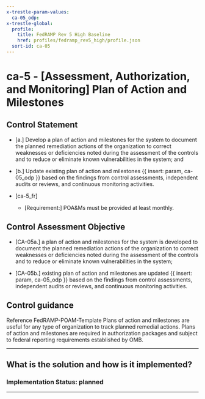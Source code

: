 ```yaml
---
x-trestle-param-values:
  ca-05_odp:
x-trestle-global:
  profile:
    title: FedRAMP Rev 5 High Baseline
    href: profiles/fedramp_rev5_high/profile.json
  sort-id: ca-05
---
```


# ca-5 - \[Assessment, Authorization, and Monitoring\] Plan of Action and Milestones

## Control Statement

- \[a.\] Develop a plan of action and milestones for the system to document the planned remediation actions of the organization to correct weaknesses or deficiencies noted during the assessment of the controls and to reduce or eliminate known vulnerabilities in the system; and

- \[b.\] Update existing plan of action and milestones {{ insert: param, ca-05_odp }} based on the findings from control assessments, independent audits or reviews, and continuous monitoring activities.

- \[ca-5_fr\]

  - \[Requirement:\] POA&Ms must be provided at least monthly.

## Control Assessment Objective

- \[CA-05a.\] a plan of action and milestones for the system is developed to document the planned remediation actions of the organization to correct weaknesses or deficiencies noted during the assessment of the controls and to reduce or eliminate known vulnerabilities in the system;

- \[CA-05b.\] existing plan of action and milestones are updated {{ insert: param, ca-05_odp }} based on the findings from control assessments, independent audits or reviews, and continuous monitoring activities.

## Control guidance

Reference FedRAMP-POAM-Template
Plans of action and milestones are useful for any type of organization to track planned remedial actions. Plans of action and milestones are required in authorization packages and subject to federal reporting requirements established by OMB.

______________________________________________________________________

## What is the solution and how is it implemented?

<!-- For implementation status enter one of: implemented, partial, planned, alternative, not-applicable -->

<!-- Note that the list of rules under ### Rules: is read-only and changes will not be captured after assembly to JSON -->
<!-- Add control implementation description here for control: ca-5 -->

### Implementation Status: planned

______________________________________________________________________
